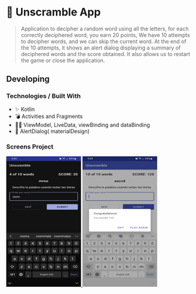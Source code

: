 # 🚀 Unscramble App
> Application to decipher a random word using all the letters, for each correctly deciphered word, you earn 20 points,
> We have 10 attempts to decipher words, and we can skip the current word. At the end of the 10 attempts, it shows an alert dialog
> displaying a summary of deciphered words and the score obtained. It also allows us to restart the game or close the application.

## Developing

### Technologies / Built With
- ✨ Kotlin
- 💣 Activities and Fragments
- 💅🏾 ViewModel, LiveData, viewBinding and dataBinding
- 💅 AlertDialog( materialDesign)

### Screens Project
<p>
  <a href="#">
    <img src="https://github.com/josesreyesdev/AssetsProjects/blob/main/06%20Unscramble/unscrambleNigth.jpg" alt="screen" width="200" height="350" />
  </a>
  <a href="#">
    <img src="https://github.com/josesreyesdev/AssetsProjects/blob/main/06%20Unscramble/unscramble.jpg" alt="screen" width="200" height="350" />
  </a>
</p>